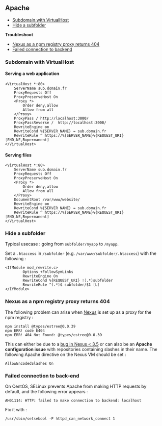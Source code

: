 ## Apache

* [Subdomain with VirtualHost](#subdomain-with-virtualhost)
* [Hide a subfolder](#hide-a-subfolder)

**Troubleshoot**
* [Nexus as a npm registry proxy returns 404](#nexus-as-a-npm-registry-proxy-returns-404)
* [Failed connection to backend](#failed-connection-to-backend)

### Subdomain with VirtualHost

#### Serving a web application
```
<VirtualHost *:80>
    ServerName sub.domain.fr
    ProxyRequests Off
    ProxyPreserveHost On
    <Proxy *>
        Order deny,allow
        Allow from all
    </Proxy>
    ProxyPass / http://localhost:3000/
    ProxyPassReverse /  http://localhost:3000/
    RewriteEngine on
    RewriteCond %{SERVER_NAME} = sub.domain.fr
    RewriteRule ^ https://%{SERVER_NAME}%{REQUEST_URI} [END,NE,R=permanent]
</VirtualHost>
```

#### Serving files
```
<VirtualHost *:80>
    ServerName sub.domain.fr
    ProxyRequests Off
    ProxyPreserveHost On
    <Proxy *>
        Order deny,allow
        Allow from all
    </Proxy>
    DocumentRoot /var/www/website/
    RewriteEngine on
    RewriteCond %{SERVER_NAME} = sub.domain.fr
    RewriteRule ^ https://%{SERVER_NAME}%{REQUEST_URI} [END,NE,R=permanent]
</VirtualHost>
```

### Hide a subfolder

Typical usecase : going from `subfolder/myapp` to `/myapp`.

Set a `.htaccess` in `/subfolder` (e.g. `/var/www/subfolder/.htaccess`) with the following : 
```
<IfModule mod_rewrite.c>
        Options +FollowSymLinks
        RewriteEngine On
        RewriteCond %{REQUEST_URI} !(.*)subfolder
        RewriteRule ^(.*)$ subfolder/$1 [L]
</IfModule>
```

### Nexus as a npm registry proxy returns 404

The following problem can arise when [Nexus](https://www.sonatype.com/nexus-repository-oss) is set up as a proxy for the npm registry :
```
npm install @types/estree@0.0.39
npm ERR! code E404
npm ERR! 404 Not Found: @types/estree@0.0.39
```

This can either be due to a [bug in Nexus < 3.5](https://issues.sonatype.org/browse/NEXUS-13915) or can also be an **Apache configuration issue** with repositories containing slashes in their name. The following Apache directive on the Nexus VM should be set :

```
AllowEncodedSlashes On
```


### Failed connection to back-end

On CentOS, SELinux prevents Apache from making HTTP requests by default, and the following error appears :

`AH01114: HTTP: failed to make connection to backend: localhost`

Fix it with :

```
/usr/sbin/setsebool -P httpd_can_network_connect 1
```




